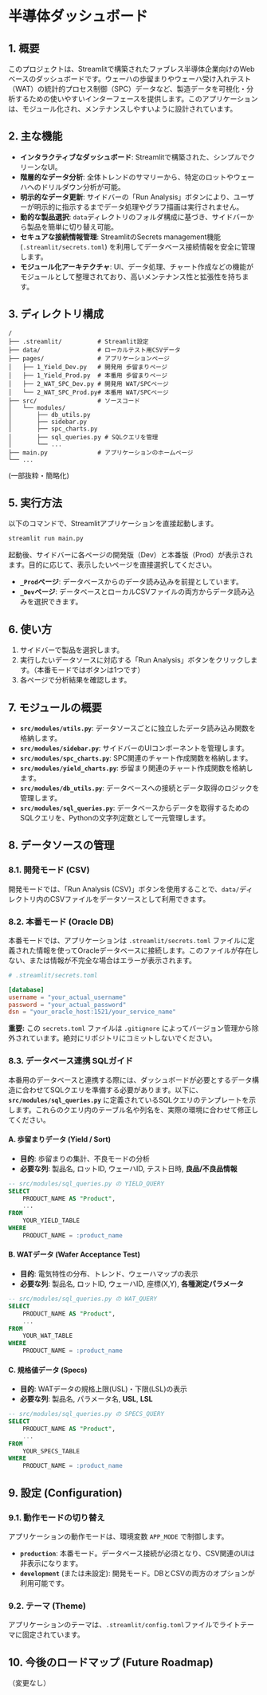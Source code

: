 # 半導体ダッシュボード

## 1. 概要

このプロジェクトは、Streamlitで構築されたファブレス半導体企業向けのWebベースのダッシュボードです。ウェーハの歩留まりやウェーハ受け入れテスト（WAT）の統計的プロセス制御（SPC）データなど、製造データを可視化・分析するための使いやすいインターフェースを提供します。このアプリケーションは、モジュール化され、メンテナンスしやすいように設計されています。

## 2. 主な機能

*   **インタラクティブなダッシュボード**: Streamlitで構築された、シンプルでクリーンなUI。
*   **階層的なデータ分析**: 全体トレンドのサマリーから、特定のロットやウェーハへのドリルダウン分析が可能。
*   **明示的なデータ更新**: サイドバーの「Run Analysis」ボタンにより、ユーザーが明示的に指示するまでデータ処理やグラフ描画は実行されません。
*   **動的な製品選択**: `data`ディレクトリのフォルダ構成に基づき、サイドバーから製品を簡単に切り替え可能。
*   **セキュアな接続情報管理**: StreamlitのSecrets management機能 (`.streamlit/secrets.toml`) を利用してデータベース接続情報を安全に管理します。
*   **モジュール化アーキテクチャ**: UI、データ処理、チャート作成などの機能がモジュールとして整理されており、高いメンテナンス性と拡張性を持ちます。

## 3. ディレクトリ構成

```
/
├── .streamlit/          # Streamlit設定
├── data/                # ローカルテスト用CSVデータ
├── pages/               # アプリケーションページ
│   ├── 1_Yield_Dev.py   # 開発用 歩留まりページ
│   ├── 1_Yield_Prod.py  # 本番用 歩留まりページ
│   ├── 2_WAT_SPC_Dev.py # 開発用 WAT/SPCページ
│   └── 2_WAT_SPC_Prod.py# 本番用 WAT/SPCページ
├── src/                 # ソースコード
│   └── modules/
│       ├── db_utils.py
│       ├── sidebar.py
│       ├── spc_charts.py
│       ├── sql_queries.py # SQLクエリを管理
│       └── ...
├── main.py              # アプリケーションのホームページ
└── ...
```

(一部抜粋・簡略化)

## 5. 実行方法

以下のコマンドで、Streamlitアプリケーションを直接起動します。

```bash
streamlit run main.py
```

起動後、サイドバーに各ページの開発版（Dev）と本番版（Prod）が表示されます。目的に応じて、表示したいページを直接選択してください。

*   **`_Prod`ページ**: データベースからのデータ読み込みを前提としています。
*   **`_Dev`ページ**: データベースとローカルCSVファイルの両方からデータ読み込みを選択できます。


## 6. 使い方

1.  サイドバーで製品を選択します。
2.  実行したいデータソースに対応する「Run Analysis」ボタンをクリックします。（本番モードではボタンは1つです）
3.  各ページで分析結果を確認します。

## 7. モジュールの概要

*   **`src/modules/utils.py`**: データソースごとに独立したデータ読み込み関数を格納します。
*   **`src/modules/sidebar.py`**: サイドバーのUIコンポーネントを管理します。
*   **`src/modules/spc_charts.py`**: SPC関連のチャート作成関数を格納します。
*   **`src/modules/yield_charts.py`**: 歩留まり関連のチャート作成関数を格納します。
*   **`src/modules/db_utils.py`**: データベースへの接続とデータ取得のロジックを管理します。
*   **`src/modules/sql_queries.py`**: データベースからデータを取得するためのSQLクエリを、Pythonの文字列定数として一元管理します。

## 8. データソースの管理

### 8.1. 開発モード (CSV)

開発モードでは、「Run Analysis (CSV)」ボタンを使用することで、`data/`ディレクトリ内のCSVファイルをデータソースとして利用できます。

### 8.2. 本番モード (Oracle DB)

本番モードでは、アプリケーションは `.streamlit/secrets.toml` ファイルに定義された情報を使ってOracleデータベースに接続します。このファイルが存在しない、または情報が不完全な場合はエラーが表示されます。

```toml
# .streamlit/secrets.toml

[database]
username = "your_actual_username"
password = "your_actual_password"
dsn = "your_oracle_host:1521/your_service_name"
```

**重要:** この `secrets.toml` ファイルは `.gitignore` によってバージョン管理から除外されています。絶対にリポジトリにコミットしないでください。

### 8.3. データベース連携 SQLガイド

本番用のデータベースと連携する際には、ダッシュボードが必要とするデータ構造に合わせてSQLクエリを準備する必要があります。以下に、**`src/modules/sql_queries.py`** に定義されているSQLクエリのテンプレートを示します。これらのクエリ内のテーブル名や列名を、実際の環境に合わせて修正してください。

#### A. 歩留まりデータ (Yield / Sort)

-   **目的**: 歩留まりの集計、不良モードの分析
-   **必要な列**: 製品名, ロットID, ウェーハID, テスト日時, **良品/不良品情報**

```sql
-- src/modules/sql_queries.py の YIELD_QUERY
SELECT
    PRODUCT_NAME AS "Product",
    ...
FROM
    YOUR_YIELD_TABLE
WHERE
    PRODUCT_NAME = :product_name
```

#### B. WATデータ (Wafer Acceptance Test)

-   **目的**: 電気特性の分布、トレンド、ウェーハマップの表示
-   **必要な列**: 製品名, ロットID, ウェーハID, 座標(X,Y), **各種測定パラメータ**

```sql
-- src/modules/sql_queries.py の WAT_QUERY
SELECT
    PRODUCT_NAME AS "Product",
    ...
FROM
    YOUR_WAT_TABLE
WHERE
    PRODUCT_NAME = :product_name
```

#### C. 規格値データ (Specs)

-   **目的**: WATデータの規格上限(USL)・下限(LSL)の表示
-   **必要な列**: 製品名, パラメータ名, **USL**, **LSL**

```sql
-- src/modules/sql_queries.py の SPECS_QUERY
SELECT
    PRODUCT_NAME AS "Product",
    ...
FROM
    YOUR_SPECS_TABLE
WHERE
    PRODUCT_NAME = :product_name
```


## 9. 設定 (Configuration)

### 9.1. 動作モードの切り替え

アプリケーションの動作モードは、環境変数 `APP_MODE` で制御します。

*   **`production`**: 本番モード。データベース接続が必須となり、CSV関連のUIは非表示になります。
*   **`development`** (または未設定): 開発モード。DBとCSVの両方のオプションが利用可能です。

### 9.2. テーマ (Theme)

アプリケーションのテーマは、`.streamlit/config.toml`ファイルでライトテーマに固定されています。

## 10. 今後のロードマップ (Future Roadmap)

（変更なし）
